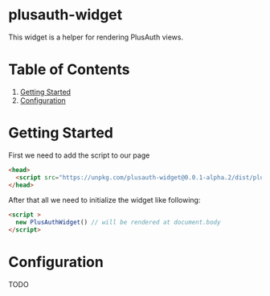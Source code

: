 # plusauth-widget
This widget is a helper for rendering PlusAuth views.

# Table of Contents
1. [Getting Started](#getting-started)
2. [Configuration](#configuration)

# Getting Started
First we need to add the script to our page
```html
<head>
  <script src="https://unpkg.com/plusauth-widget@0.0.1-alpha.2/dist/plusauth-widget.min.js" type="application/javascript"></script>
</head>
```
After that all we need to initialize the widget like following:
```html
<script >
  new PlusAuthWidget() // will be rendered at document.body
</script>
```

# Configuration
TODO
